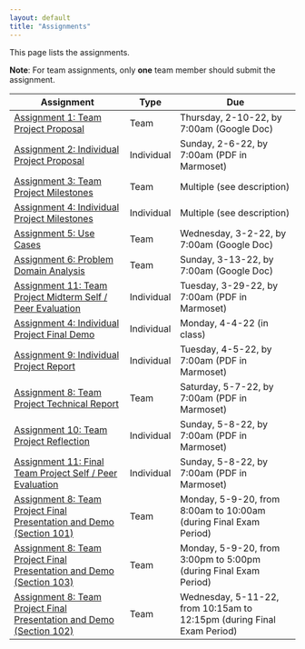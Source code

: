 ```yaml
---
layout: default
title: "Assignments"
---
```


This page lists the assignments.

**Note**: For team assignments, only **one** team member should submit the assignment.

Assignment | Type | Due
---------- | ---- | ---
[Assignment 1: Team Project Proposal](assign01.html) | Team | Thursday, 2-10-22, by 7:00am (Google Doc)
[Assignment 2: Individual Project Proposal](assign02.html) | Individual | Sunday, 2-6-22, by 7:00am (PDF in Marmoset)
[Assignment 3: Team Project Milestones](assign03.html) | Team | Multiple (see description)
[Assignment 4: Individual Project Milestones](assign04.html) | Individual | Multiple (see description)
[Assignment 5: Use Cases](assign05.html) | Team | Wednesday, 3-2-22, by 7:00am (Google Doc)
[Assignment 6: Problem Domain Analysis](assign06.html) | Team | Sunday, 3-13-22, by 7:00am (Google Doc)
[Assignment 11: Team Project Midterm Self / Peer Evaluation](assign11.html) | Individual | Tuesday, 3-29-22, by 7:00am (PDF in Marmoset)
[Assignment 4: Individual Project Final Demo](assign04.html) | Individual | Monday, 4-4-22 (in class)
[Assignment 9: Individual Project Report](assign09.html) | Individual | Tuesday, 4-5-22, by 7:00am (PDF in Marmoset)
[Assignment 8: Team Project Technical Report](assign08.html) | Team | Saturday, 5-7-22, by 7:00am (PDF in Marmoset)
[Assignment 10: Team Project Reflection](assign10.html) | Individual | Sunday, 5-8-22, by 7:00am (PDF in Marmoset)
[Assignment 11: Final Team Project Self / Peer Evaluation](assign11.html) | Individual | Sunday, 5-8-22, by 7:00am (PDF in Marmoset)
[Assignment 8: Team Project Final Presentation and Demo (Section 101)](assign08.html) | Team | Monday, 5-9-20, from 8:00am to 10:00am (during Final Exam Period)
[Assignment 8: Team Project Final Presentation and Demo (Section 103)](assign08.html) | Team | Monday, 5-9-20, from 3:00pm to 5:00pm (during Final Exam Period)
[Assignment 8: Team Project Final Presentation and Demo (Section 102)](assign08.html) | Team | Wednesday, 5-11-22, from 10:15am to 12:15pm (during Final Exam Period)

